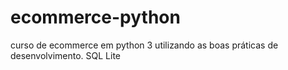 # ecommerce-python

curso de ecommerce em python 3 utilizando as boas práticas de desenvolvimento. SQL Lite
